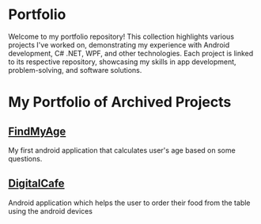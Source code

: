 # Portfolio
Welcome to my portfolio repository! This collection highlights various projects I've worked on, demonstrating my experience with Android development, C# .NET, WPF, and other technologies. Each project is linked to its respective repository, showcasing my skills in app development, problem-solving, and software solutions.


# My Portfolio of Archived Projects

## [FindMyAge](https://github.com/MuhammedNavasMB/FindMyAge)
My first android application that calculates user's age based on some questions.

## [DigitalCafe](https://github.com/MuhammedNavasMB/DigitalCafe)
Android application which helps the user to order their food from the table using the android devices


